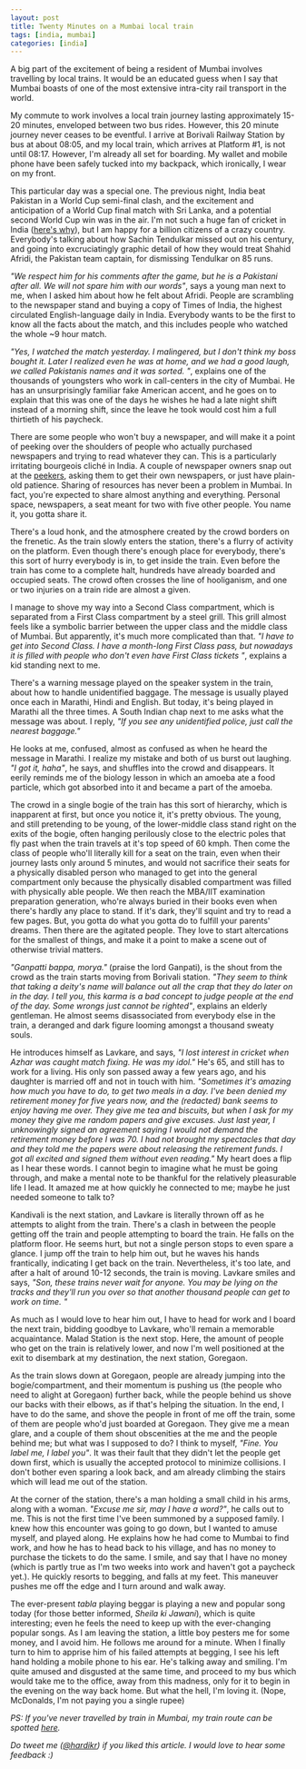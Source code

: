```yaml
---
layout: post
title: Twenty Minutes on a Mumbai local train
tags: [india, mumbai]
categories: [india]
---
```


A big part of the excitement of being a resident of Mumbai involves travelling by local trains. It would be an educated guess when I say that Mumbai boasts of one of the most extensive intra-city rail transport in the world.

My commute to work involves a local train journey lasting approximately 15-20 minutes, enveloped between two bus rides. However, this 20 minute journey never ceases to be eventful. I arrive at Borivali Railway Station by bus at about 08:05, and my local train, which arrives at Platform #1, is not until 08:17. However, I'm already all set for boarding. My wallet and mobile phone have been safely tucked into my backpack, which ironically, I wear on my front.

This particular day was a special one. The previous night, India beat Pakistan in a World Cup semi-final clash, and the excitement and anticipation of a World Cup final match with Sri Lanka, and a potential second World Cup win was in the air. I'm not such a huge fan of cricket in India ([here's why](http://www.livemint.com/2011/03/31204905/The-banality-of-the-Indian-cri.html)), but I am happy for a billion citizens of a crazy country. Everybody's talking about how Sachin Tendulkar missed out on his century, and going into excruciatingly graphic detail of how they would treat Shahid Afridi, the Pakistan team captain, for dismissing Tendulkar on 85 runs.

_"We respect him for his comments after the game, but he is a Pakistani after all. We will not spare him with our words"_, says a young man next to me, when I asked him about how he felt about Afridi. People are scrambling to the newspaper stand and buying a copy of Times of India, the highest circulated English-language daily in India. Everybody wants to be the first to know all the facts about the match, and this includes people who watched the whole ~9 hour match.

_"Yes, I watched the match yesterday. I malingered, but I don't think my boss bought it. Later I realized even he was at home, and we had a good laugh, we called Pakistanis names and it was sorted. "_, explains one of the thousands of youngsters who work in call-centers in the city of Mumbai. He has an unsurprisingly familiar fake American accent, and he goes on to explain that this was one of the days he wishes he had a late night shift instead of a morning shift, since the leave he took would cost him a full thirtieth of his paycheck.

There are some people who won't buy a newspaper, and will make it a point of peeking over the shoulders of people who actually purchased newspapers and trying to read whatever they can. This is a particularly irritating bourgeois cliché in India. A couple of newspaper owners snap out at the [peekers](http://i.imgur.com/EP6C2.jpg), asking them to get their own newspapers, or just have plain-old patience. Sharing of resources has never been a problem in Mumbai. In fact, you're expected to share almost anything and everything. Personal space, newspapers, a seat meant for two with five other people. You name it, you gotta share it.

There's a loud honk, and the atmosphere created by the crowd borders on the frenetic. As the train slowly enters the station, there's a flurry of activity on the platform. Even though there's enough place for everybody, there's this sort of hurry everybody is in, to get inside the train. Even before the train has come to a complete halt, hundreds have already boarded and occupied seats. The crowd often crosses the line of hooliganism, and one or two injuries on a train ride are almost a given. 

I manage to shove my way into a Second Class compartment, which is separated from a First Class compartment by a steel grill. This grill almost feels like a symbolic barrier between the upper class and the middle class of Mumbai. But apparently, it's much more complicated than that. _"I have to get into Second Class. I have a month-long First Class pass, but nowadays it is filled with people who don't even have First Class tickets "_, explains a kid standing next to me.

There's a warning message played on the speaker system in the train, about how to handle unidentified baggage. The message is usually played once each in Marathi, Hindi and English. But today, it's being played in Marathi all the three times. A South Indian chap next to me asks what the message was about. I reply, _"If you see any unidentified police, just call the nearest baggage."_

He looks at me, confused, almost as confused as when he heard the message in Marathi. I realize my mistake and both of us burst out laughing. _"I got it, haha"_, he says, and shuffles into the crowd and disappears. It eerily reminds me of the biology lesson in which an amoeba ate a food particle, which got absorbed into it and became a part of the amoeba.   

The crowd in a single bogie of the train has this sort of hierarchy, which is inapparent at first, but once you notice it, it's pretty obvious. The young, and still pretending to be young, of the lower-middle class stand right on the exits of the bogie, often hanging perilously close to the electric poles that fly past when the train travels at it's top speed of 60 kmph. Then come the class of people who'll literally kill for a seat on the train, even when their journey lasts only around 5 minutes, and would not sacrifice their seats for a physically disabled person who managed to get into the general compartment only because the physically disabled compartment was filled with physically able people. We then reach the MBA/IIT examination preparation generation, who're always buried in their books even when there's hardly any place to stand. If it's dark, they'll squint and try to read a few pages. But, you gotta do what you gotta do to fulfill your parents' dreams. Then there are the agitated people. They love to start altercations for the smallest of things, and make it a point to make a scene out of otherwise trivial matters.

_"Ganpatti bappa, morya."_ (praise the lord Ganpati), is the shout from the crowd as the train starts moving from Borivali station. _"They seem to think that taking a deity's name will balance out all the crap that they do later on in the day. I tell you, this karma is a bad concept to judge people at the end of the day. Some wrongs just cannot be righted"_, explains an elderly gentleman. He almost seems disassociated from everybody else in the train, a deranged and dark figure looming amongst a thousand sweaty souls.

He introduces himself as Lavkare, and says, _"I lost interest in cricket when Azhar was caught match fixing. He was my idol."_ He's 65, and still has to work for a living. His only son passed away a few years ago, and his daughter is married off and not in touch with him. _"Sometimes it's amazing how much you have to do, to get two meals in a day. I've been denied my retirement money for five years now, and the _(redacted)_ bank seems to enjoy having me over. They give me tea and biscuits, but when I ask for my money they give me random papers and give excuses. Just last year, I unknowingly signed an agreement saying I would not demand the retirement money before I was 70. I had not brought my spectacles that day and they told me the papers were about releasing the retirement funds. I got all excited and signed them without even reading."_ My heart does a flip as I hear these words. I cannot begin to imagine what he must be going through, and make a mental note to be thankful for the relatively pleasurable life I lead. It amazed me at how quickly he connected to me; maybe he just needed someone to talk to?

Kandivali is the next station, and Lavkare is literally thrown off as he attempts to alight from the train. There's a clash in between the people getting off the train and people attempting to board the train. He falls on the platform floor. He seems hurt, but not a single person stops to even spare a glance. I jump off the train to help him out, but he waves his hands frantically, indicating I get back on the train. Nevertheless, it's too late, and after a halt of around 10-12 seconds, the train is moving. Lavkare smiles and says, _"Son, these trains never wait for anyone. You may be lying on the tracks and they'll run you over so that another thousand people can get to work on time. "_

As much as I would love to hear him out, I have to head for work and I board the next train, bidding goodbye to Lavkare, who'll remain a memorable acquaintance. Malad Station is the next stop. Here, the amount of people who get on the train is relatively lower, and now I'm well positioned at the exit to disembark at my destination, the next station, Goregaon.

As the train slows down at Goregaon, people are already jumping into the bogie/compartment, and their momentum is pushing us (the people who need to alight at Goregaon) further back, while the people behind us shove our backs with their elbows, as if that's helping the situation. In the end, I have to do the same, and shove the people in front of me off the train, some of them are people who'd just boarded at Goregaon. They give me a mean glare, and a couple of them shout obscenities at the me and the people behind me; but what was I supposed to do? I think to myself, _"Fine. You label me, I label you"_. It was their fault that they didn't let the people get down first, which is usually the accepted protocol to minimize collisions. I don't bother even sparing a look back, and am already climbing the stairs which will lead me out of the station.

At the corner of the station, there's a man holding a small child in his arms, along with a woman. _"Excuse me sir, may I have a word?"_, he calls out to me. This is not the first time I've been summoned by a supposed family. I knew how this encounter was going to go down, but I wanted to amuse myself, and played along. He explains how he had come to Mumbai to find work, and how he has to head back to his village, and has no money to purchase the tickets to do the same. I smile, and say that I have no money (which is partly true as I'm two weeks into work and haven't got a paycheck yet.). He quickly resorts to begging, and falls at my feet. This maneuver pushes me off the edge and I turn around and walk away.

The ever-present _tabla_ playing beggar is playing a new and popular song today (for those better informed, _Sheila ki Jawani_), which is quite interesting; even he feels the need to keep up with the ever-changing popular songs. As I am leaving the station, a little boy pesters me for some money, and I avoid him. He follows me around for a minute. When I finally turn to him to apprise him of his failed attempts at begging, I see his left hand holding a mobile phone to his ear. He's talking away and smiling. I'm quite amused and disgusted at the same time, and proceed to my bus which would take me to the office, away from this madness, only for it to begin in the evening on the way back home. But what the hell, I'm loving it. (Nope, McDonalds, I'm not paying you a single rupee)

_PS: If you've never travelled by train in Mumbai, my train route can be spotted [here](http://maps.google.com/maps/ms?ie=UTF8&msa=0&msid=203734048420848874241.00049ff47418895d99014&ll=19.195757,72.906303&spn=0.173465,0.308647&z=12)._

_Do tweet me ([@hardikr](https://twitter.com/hardikr)) if you liked this article. I would love to hear some feedback :)_
